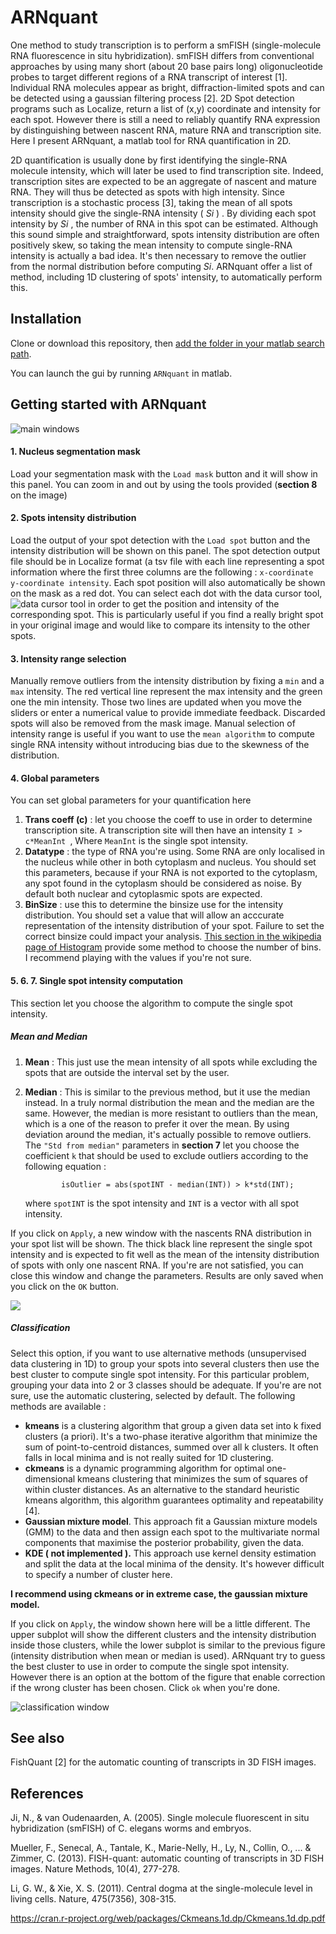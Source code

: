 # ARNquant

One method to study transcription is to perform a smFISH (single-molecule RNA fluorescence in situ hybridization).
smFISH differs from conventional approaches by using many short (about 20 base pairs long) oligonucleotide probes to target different regions of a RNA transcript of interest [1]. Individual RNA molecules appear as bright, diffraction-limited spots and can be detected using a gaussian filtering process [2].
2D Spot detection programs such as Localize, return a list of (x,y) coordinate and intensity for each spot. However there is still a need to reliably quantify RNA expression by distinguishing between nascent RNA, mature RNA and transcription site. Here I present ARNquant, a matlab tool for RNA quantification in 2D.

2D quantification is usually done by first identifying the single-RNA molecule intensity, which will later be used to find transcription site. Indeed, transcription sites are expected to be an aggregate of nascent and mature RNA. They will thus be detected as spots with high intensity.
Since transcription is a stochastic process [3], taking the mean of all spots intensity should give the single-RNA intensity ( _Si_ ) . By dividing each spot intensity by _Si_ , the number of RNA in this spot can be estimated. 
Although this sound simple and straightforward, spots intensity distribution are often positively skew, so taking the mean intensity to compute single-RNA intensity is actually a bad idea. It's then necessary to remove the outlier from the normal distribution before computing _Si_. ARNquant offer a list of method, including 1D clustering of spots' intensity, to automatically perform this.

## Installation

Clone or download this repository, then [add the folder in your matlab search path](http://www.mathworks.com/help/matlab/matlab_env/add-folders-to-search-path-upon-startup-on-unix-or-macintosh.html).

You can launch the gui by running `ARNquant` in matlab.

## Getting started with ARNquant

![main windows](http://i.imgur.com/xAEqnh8.png)

#### 1. Nucleus segmentation mask
  Load your segmentation mask with the `Load mask` button and it will show in this panel. You can zoom in and out by using the tools provided (**section 8** on the image)


#### 2. **Spots intensity distribution**
  Load the output of your spot detection with the `Load spot` button and the intensity distribution will be shown on this panel. The spot detection output file should be in Localize format (a tsv file with each line representing a spot information where the first three columns are the following : `x-coordinate y-coordinate intensity`.  Each spot position will also automatically be shown on the mask as a red dot. You can select each dot with the data cursor tool, ![data cursor tool](http://www.mathworks.com/help/matlab/creating_plots/datatip_icon.jpg) in order to get the position and intensity of the corresponding spot.  This is particularly useful if you find a really bright spot in your original image and would like to compare its intensity to the other spots.


#### 3. **Intensity range selection** 
  Manually remove outliers from the intensity distribution by fixing a `min` and a `max` intensity. The red vertical line represent the max intensity and the green one the min intensity. Those two lines are updated when you move the sliders or enter a numerical value to provide immediate feedback. Discarded spots will also be removed from the mask image. Manual selection of intensity range is useful if you want to use the `mean algorithm` to compute single RNA intensity without introducing bias due to the skewness of the distribution.


#### 4. Global parameters
  You can set global parameters for your quantification here

  1. **Trans coeff (c)** : let you choose the coeff to use in order to determine transcription site. A transcription site will then have an intensity ```I > c*MeanInt ```, Where  `MeanInt` is the single spot intensity.
  2. **Datatype** :  the type of RNA you're using. Some RNA are only localised in the nucleus while other in both cytoplasm and nucleus. You should set this parameters, because if your RNA is not exported to the cytoplasm, any spot found in the cytoplasm should be considered as noise. By default  both nuclear and cytoplasmic spots are expected.
  3. **BinSize** : use this to determine the binsize use for the intensity distribution. You should set a value that   will allow an acccurate representation of the intensity distribution of your spot. Failure to set the correct binsize could impact your analysis. [This section in the wikipedia page of Histogram](https://en.wikipedia.org/wiki/Histogram#Number_of_bins_and_width) provide some method to choose the number of bins. I recommend playing with the values if you're not sure.
  
  
#### 5. 6. 7. Single spot intensity computation
 
This section let you choose the algorithm to compute the single spot intensity.
 
##### Mean and Median 
 1. **Mean** : This just use the mean intensity of all spots while excluding the spots that are outside the interval set by the user.
 2. **Median** : This is similar to the previous method, but it use the median instead. In a truly normal distribution the mean and the median are the same. However, the median is more resistant to outliers than the mean, which is a one of the reason to prefer it over the mean. By using deviation around the median, it's actually  possible to remove outliers. The ``"Std from median"`` parameters in  **section 7** let you choose the coefficient `k` that should be used to exclude outliers according to the following equation : 

				isOutlier = abs(spotINT - median(INT)) > k*std(INT);
         
    where `spotINT` is the spot intensity and `INT` is a vector with all spot intensity.
    
    
If you click on `Apply`, a new window with the nascents RNA distribution in your spot list will be shown. The thick black line represent the single spot intensity and is expected to fit well as the mean of the intensity distribution of spots with only one nascent RNA. If you're are not satisfied, you can close this window and change the parameters. Results are only saved when you click on the `OK` button.
  
    
   ![](https://i.imgur.com/bj3ERBm.png)
             

##### Classification

  Select this option, if you want to use alternative methods (unsupervised data clustering in 1D) to group your spots into several clusters then use the best cluster to compute single spot intensity. For this particular problem, grouping your data into 2 or 3 classes should be adequate. If you're are not sure, use the automatic clustering, selected by default. The following methods are available  :
  * **kmeans** is a clustering algorithm that group a given data set into k fixed clusters (a priori). It's a two-phase iterative  algorithm that minimize the sum of point-to-centroid distances, summed over all k clusters. It often falls in local minima and is not really suited for 1D clustering.
  * **ckmeans** is a dynamic programming algorithm for optimal one-dimensional kmeans clustering that minimizes the sum of squares of within cluster distances. As an alternative to the standard heuristic kmeans algorithm, this algorithm guarantees optimality and repeatability [4].
  * **Gaussian mixture model**. This approach fit a Gaussian mixture models (GMM) to the data and then assign each spot to the multivariate normal components that maximise the posterior probability, given the data.
  * **KDE ( not implemented ).** This approach use kernel density estimation and split the data at the local minima of the density. It's however difficult to specify a number of cluster here.

**I recommend using ckmeans or in extreme case, the gaussian mixture model.**
 
If you click on `Apply`, the window shown here will be a little different. The upper subplot will show the different clusters and the intensity distribution inside those clusters, while the lower subplot is similar to the previous figure (intensity distribution when mean or median is used). ARNquant try to guess the best cluster to use in order to compute the single spot intensity. However there is an option at the bottom of the figure that enable correction if the wrong cluster has been chosen. Click `ok` when you're done.

![classification window](https://i.imgur.com/g73zoxf.jpg)

## See also

FishQuant [2] for the automatic counting of transcripts in 3D FISH images.


## References
Ji, N., & van Oudenaarden, A. (2005). Single molecule fluorescent in situ hybridization (smFISH) of C. elegans worms and embryos.

Mueller, F., Senecal, A., Tantale, K., Marie-Nelly, H., Ly, N., Collin, O., ... & Zimmer, C. (2013). FISH-quant: automatic counting of transcripts in 3D FISH images. Nature Methods, 10(4), 277-278.

Li, G. W., & Xie, X. S. (2011). Central dogma at the single-molecule level in living cells. Nature, 475(7356), 308-315.

https://cran.r-project.org/web/packages/Ckmeans.1d.dp/Ckmeans.1d.dp.pdf
